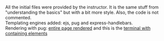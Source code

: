 All the initial files were provided by the instructor. It is the same stuff from "understanding the basics" but with a bit more style. Also, the code is not commented.   
Templating engines added: ejs, pug and express-handlebars.  
Rendering with pug: [entire page rendered](https://i.imgur.com/l7uYQC9.png) and this is the [terminal with containing elements](https://i.imgur.com/P5WS2FY.png)